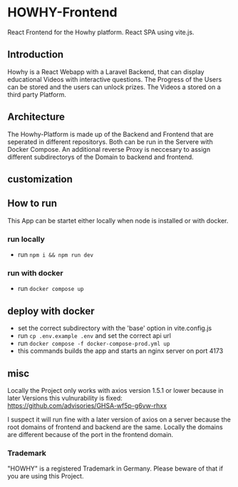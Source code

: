 # HOWHY-Frontend

React Frontend for the Howhy platform. React SPA using vite.js.

## Introduction

Howhy is a React Webapp with a Laravel Backend, that can display educational Videos with interactive questions. The Progress of the Users can be stored and the users can unlock prizes. The Videos a stored on a third party Platform.

## Architecture

The Howhy-Platform is made up of the Backend and Frontend that are seperated in different repositorys. Both can be run in the Servere with Docker Compose. An additional reverse Proxy is neccesary to assign different subdirectorys of the Domain to backend and frontend.

## customization

## How to run

This App can be startet either locally when node is installed or with docker.

### run locally

- run `npm i && npm run dev`

### run with docker

- run `docker compose up`

## deploy with docker

- set the correct subdirectory with the 'base' option in vite.config.js
- run `cp .env.example .env` and set the correct api url
- run `docker compose -f docker-compose-prod.yml up`
- this commands builds the app and starts an nginx server on port 4173

## misc

Locally the Project only works with axios version 1.5.1 or lower because in later Versions this vulnurability is fixed: <https://github.com/advisories/GHSA-wf5p-g6vw-rhxx>

I suspect it will run fine with a later version of axios on a server because the root domains of frontend and backend are the same. Locally the domains are different because of the port in the frontend domain.

### Trademark

"HOWHY" is a registered Trademark in Germany. Please beware of that if you are using this Project.
